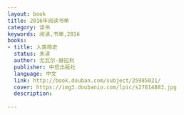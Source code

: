 ```yaml
---
layout: book
title: 2016年阅读书单
category: 读书
keywords: 阅读,书单,2016
books: 
- title: 人类简史
  status: 未读
  author: 尤瓦尔·赫拉利 
  publisher: 中信出版社
  language: 中文
  link: http://book.douban.com/subject/25985021/          
  cover: https://img3.doubanio.com/lpic/s27814883.jpg
  description:
  
---
```





     
  